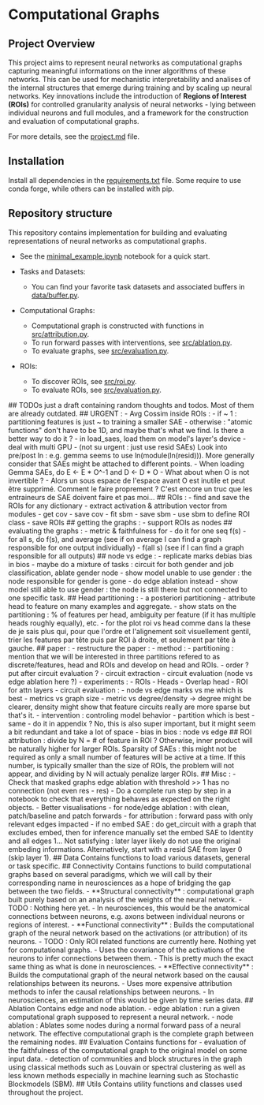 # Computational Graphs

## Project Overview  
This project aims to represent neural networks as computational graphs capturing meaningful informations on the inner algorithms of these networks. This can be used for mechanistic interpretability and analises of the internal structures that emerge during training and by scaling up neural networks. Key innovations include the introduction of **Regions of Interest (ROIs)** for controlled granularity analysis of neural networks - lying between individual neurons and full modules, and a framework for the construction and evaluation of computational graphs.

For more details, see the [project.md](project.md) file.

## Installation

Install all dependencies in the [requirements.txt](requirements.txt) file. Some require to use conda forge, while others can be installed with pip.

## Repository structure

This repository contains implementation for building and evaluating representations of neural networks as computational graphs.

- See the [minimal_example.ipynb](minimal_example.ipynb) notebook for a quick start.
- Tasks and Datasets:
    - You can find your favorite task datasets and associated buffers in [data/buffer.py](data/buffer.py).

- Computational Graphs:
    - Computational graph is constructed with functions in [src/attribution.py](src/attribution.py).
    - To run forward passes with interventions, see [src/ablation.py](src/ablation.py).
    - To evaluate graphs, see [src/evaluation.py](src/evaluation.py).

- ROIs:
    - To discover ROIs, see [src/roi.py](src/roi.py).
    - To evaluate ROIs, see [src/evaluation.py](src/evaluation.py).

<!--->

## TODOs
just a draft containing random thoughts and todos. Most of them are already outdated.

## URGENT :
- Avg Cossim inside ROIs :
    - if ~ 1 : partitioning features is just ~ to training a smaller SAE
    - otherwise : "atomic functions" don't have to be 1D, and maybe that's what we find. Is there a better way to do it ?
- in load_saes, load them on model's layer's device
- deal with multi GPU
- (not su urgent : just use resid SAEs) Look into pre/post ln : e.g. gemma seems to use ln(module(ln(resid))). More generally consider that SAEs might be attached to different points.
    - When loading Gemma SAEs, do E <- E * O^-1 and D <- D * O
        - What about when O is not invertible ?
            - Alors un sous espace de l'espace avant O est inutile et peut être supprimé. Comment le faire proprement ? C'est encore un truc que les entraineurs de SAE doivent faire et pas moi...

## ROIs :
- find and save the ROIs for any dictionary
    - extract activation & attribution vector from modules
    - get cov
    - save cov
    - fit sbm
    - save sbm
    - use sbm to define ROI class
    - save ROIs

## getting the graphs :
- support ROIs as nodes

## evaluating the graphs :
- metric & faithfulness for
    - do it for one seq f(s)
    - for all s, do f(s), and average (see if on average I can find a graph responsible for one output individually)
    - f(all s) (see if I can find a graph responsible for all outputs)

## node vs edge :
- replicate marks debias bias in bios
- maybe do a mixture of tasks : circuit for both gender and job classification, ablate gender node
- show model unable to use gender : the node responsible for gender is gone
- do edge ablation instead
- show model still able to use gender : the node is still there but not connected to one specific task.

## Head partitioning :
- a posteriori partitioning
- attribute head to feature on many examples and aggregate.
- show stats on the partitioning : % of features per head, ambiguity per feature (if it has multiple heads roughly equally), etc.
- for the plot roi vs head comme dans la these de je sais plus qui, pour que l'ordre et l'alignement soit visuellement gentil, trier les features par tête puis par ROI à droite, et seulement par tête à gauche.

## paper :
- restructure the paper :
- method :
    - partitioning : mention that we will be interested in three partitions refered to as discrete/features, head and ROIs and develop on head and ROIs.
        - order ? put after circuit evaluation ?
    - circuit extraction
    - circuit evaluation (node vs edge ablation here ?)
- experiments :
    - ROIs
    - Heads
    - Overlap head - ROI for attn layers
    - circuit evaluation :
        - node vs edge marks vs me which is best
            - metrics vs graph size
            - metric vs degree/density -> degree might be clearer, density might show that feature circuits really are more sparse but that's it.
            - intervention : controling model behavior
        - partition which is best
            - same
            - do it in appendix ? No, this is also super important, but it might seem a bit redundant and take a lot of space
    - bias in bios : node vs edge

## ROI attribution :

divide by N = # of feature in ROI ? Otherwise, inner product will be naturally higher for larger ROIs.
Sparsity of SAEs : this might not be required as only a small number of features will be active at a time. If this number, is typically smaller than the size of ROIs, the problem will not appear, and dividing by N will actualy penalize larger ROIs.

## Misc :
- Check that masked graphs edge ablation with threshold >> 1 has no connection (not even res - res)
- Do a complete run step by step in a notebook to check that everything behaves as expected on the right objects.
- Better visualisations
    - for node/edge ablation : with clean, patch/baseline and patch forwards
    - for attribution : forward pass with only relevant edges impacted
- if no embed SAE : do get_circuit with a graph that excludes embed, then for inference manually set the embed SAE to Identity and all edges 1... Not satisfying : later layer likely do not use the original embeding informations. Alternatively, start with a resid SAE from layer 0 (skip layer 1).

<!--->

<!--->
## Data

Contains functions to load various datasets, general or task specific.

## Connectivity

Contains functions to build computational graphs based on several paradigms, which we will call by their corresponding name in neurosciences as a hope of bridging the gap between the two fields.
- **Structural connectivity** : computational graph built purely based on an analysis of the weights of the neural network.
    - TODO : Nothing here yet.
    - In neurosciences, this would be the anatomical connections between neurons, e.g. axons between individual neurons or regions of interest.
- **Functional connectivity** : Builds the computational graph of the neural network based on the activations (or attribution) of its neurons.
    - TODO : Only ROI related functions are currently here. Nothing yet for computational graphs.
    - Uses the covariance of the activations of the neurons to infer connections between them.
    - This is pretty much the exact same thing as what is done in neurosciences.
- **Effective connectivity** : Builds the computational graph of the neural network based on the causal relationships between its neurons.
    - Uses more expensive attribution methods to infer the causal relationships between neurons.
    - In neurosciences, an estimation of this would be given by time series data.

## Ablation

Contains edge and node ablation.
- edge ablation : run a given computational graph supposed to represent a neural network.
- node ablation : Ablates some nodes during a normal forward pass of a neural network. The effective computational graph is the complete graph between the remaining nodes.

## Evaluation

Contains functions for
- evaluation of the faithfulness of the computational graph to the original model on some input data.
- detection of communities and block structures in the graph using classical methods such as Louvain or spectral clustering as well as less known methods especially in machine learning such as Stochastic Blockmodels (SBM).

## Utils

Contains utility functions and classes used throughout the project.
<!--->
